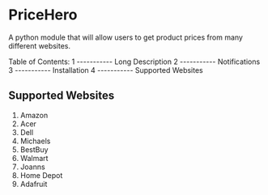 # PriceHero
A python module that will allow users to get product prices from many different websites. 

Table of Contents:
1 ----------- Long Description
2 ----------- Notifications
3 ----------- Installation
4 ----------- Supported Websites

## Supported Websites
1. Amazon
2. Acer
3. Dell
4. Michaels
5. BestBuy
6. Walmart
7. Joanns
8. Home Depot
9. Adafruit
